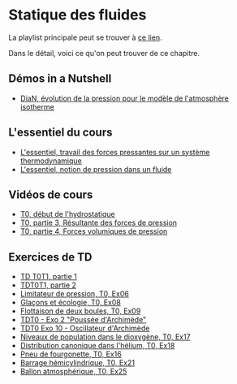 # Statique des fluides

La playlist principale peut se trouver à [ce lien](https://youtube.com/playlist?list=PLEABsk5Xlyk6ZfBk_5ixZTHR0R0YfgqJY).

Dans le détail, voici ce qu'on peut trouver de ce chapitre.

## Démos in a Nutshell

* [DiaN, évolution de la pression pour le modèle de l'atmosphère isotherme](https://youtu.be/KbHYb5W-cVw)

## L'essentiel du cours

* [L'essentiel, travail des forces pressantes sur un système thermodynamique](https://youtu.be/b9aoSWqzHP0)
* [L'essentiel, notion de pression dans un fluide](https://youtu.be/4bo11_9oYXA)

## Vidéos de cours

* [T0, début de l'hydrostatique](https://youtu.be/6SsroJWV3VM)
* [T0, partie 3, Résultante des forces de pression](https://youtu.be/n30gw5A8TlE)
* [T0, partie 4, Forces volumiques de pression](https://youtu.be/k2_jqGKFhl4)

## Exercices de TD

* [TD T0T1, partie 1](https://youtu.be/d18akoqTae4)
* [TDT0T1, partie 2](https://youtu.be/tJq8GvrwOrY)
* [Limitateur de pression, T0, Ex06](https://youtu.be/rNdWPLfwtvA)
* [Glaçons et écologie, T0, Ex08](https://youtu.be/fTHAJgOo6IU)
* [Flottaison de deux boules, T0, Ex09](https://youtu.be/Njm3KBUJQkE)
* [TDT0 - Exo 2 "Poussée d'Archimède"](https://youtu.be/vdbDwMKLOok)
* [TDT0 Exo 10 - Oscillateur d'Archimède](https://youtu.be/3zgGXJEiN3Y)
* [Niveaux de population dans le dioxygène, T0, Ex17](https://youtu.be/_VjkVGft9nU)
* [Distribution canonique dans l'hélium, T0, Ex18](https://youtu.be/VdAzLxjNz4A)
* [Pneu de fourgonette, T0, Ex16](https://youtu.be/OP2YWCss-O8)
* [Barrage hémicylindrique, T0, Ex21](https://youtu.be/o45jq4sXtMI)
* [Ballon atmosphérique, T0, Ex25](https://youtu.be/Pl1DIUqYwCo)

